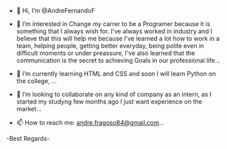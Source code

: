 - 👋 Hi, I’m @AndreFernandoF

- 👀 I’m interested in Change my carrer to be a Programer because it is something that I always wish for. 
I've always worked in industry and I believe that this will help me because I've learned a lot how to work in a team, helping people, getting better everyday, being polite even
in difficult moments or under preassure, I've also learned that the communication is the secret to achieving Goals in our professional life...

- 🌱 I’m currently learning HTML and CSS and soon I will learn Python on the college,  ...

- 💞️ I’m looking to collaborate on any kind of company as an intern, as I started my studyng few months ago I just want experience on the market...


- 📫 How to reach me:   andre.fragoso84@gmail.com...


-Best Regards-








<!---
AndreFernandoF/AndreFernandoF is a ✨ special ✨ repository because its `README.md` (this file) appears on your GitHub profile.
You can click the Preview link to take a look at your changes.
--->
